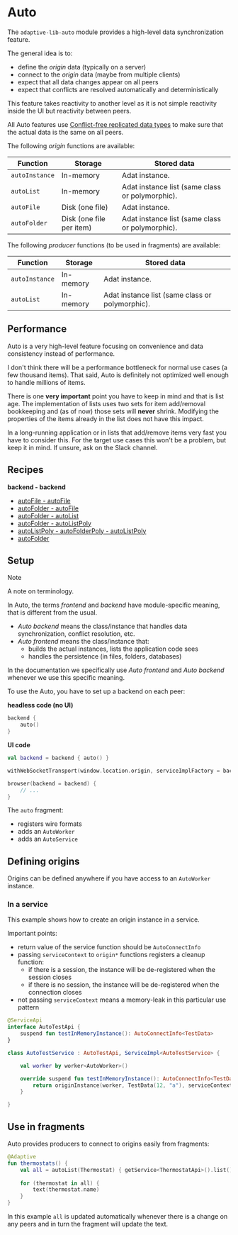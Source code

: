 # Auto

The `adaptive-lib-auto` module provides a high-level data synchronization feature.

The general idea is to:

- define the *origin* data (typically on a server)
- connect to the *origin* data (maybe from multiple clients)
- expect that all data changes appear on all peers
- expect that conflicts are resolved automatically and deterministically

This feature takes reactivity to another level as it is not simple reactivity
inside the UI but reactivity between peers.

All Auto features use [Conflict-free replicated data types](https://en.wikipedia.org/wiki/Conflict-free_replicated_data_type)
to make sure that the actual data is the same on all peers.

The following *origin* functions are available:

| Function         | Storage                  | Stored data                                     |
|------------------|--------------------------|-------------------------------------------------|
| `autoInstance`   | In-memory                | Adat instance.                                  |
| `autoList`       | In-memory                | Adat instance list (same class or polymorphic). |
| `autoFile`       | Disk (one file)          | Adat instance.                                  |
| `autoFolder`     | Disk (one file per item) | Adat instance list (same class or polymorphic). |

The following *producer* functions (to be used in fragments) are available:

| Function           | Storage                  | Stored data                                     |
|--------------------|--------------------------|-------------------------------------------------|
| `autoInstance`     | In-memory                | Adat instance.                                  |
| `autoList`         | In-memory                | Adat instance list (same class or polymorphic). |

## Performance

Auto is a very high-level feature focusing on convenience and data consistency instead of performance.

I don't think there will be a performance bottleneck for normal use cases (a few thousand items). 
That said, Auto is definitely not optimized well enough to handle millions of items.

There is one **very important** point you have to keep in mind and that is list age. The implementation
of lists uses two sets for item add/removal bookkeeping and (as of now) those sets will **never** 
shrink. Modifying the properties of the items already in the list does not have this impact.

In a long-running application or in lists that add/remove items very fast you have to consider this.
For the target use cases this won't be a problem, but keep it in mind. If unsure, ask on the Slack channel.

## Recipes

**backend - backend**

- [autoFile - autoFile](/cookbook/src/commonMain/kotlin/fun/adaptive/cookbook/auto/autoFile_autoFile/Recipe.kt)
- [autoFolder - autoFile](/cookbook/src/commonMain/kotlin/fun/adaptive/cookbook/auto/autoFolder_autoFile/Recipe.kt)
- [autoFolder - autoList](/cookbook/src/commonMain/kotlin/fun/adaptive/cookbook/auto/autoFolder_autoList/Recipe.kt)
- [autoFolder - autoListPoly](/cookbook/src/commonMain/kotlin/fun/adaptive/cookbook/auto/autoFolder_autoListPoly/Recipe.kt)
- [autoListPoly - autoFolderPoly - autoListPoly](/cookbook/src/commonMain/kotlin/fun/adaptive/cookbook/auto/autoListPoly_autoFolder_autoListPoly/Recipe.kt)
- [autoFolder](/cookbook/src/commonMain/kotlin/fun/adaptive/cookbook/auto/autoFolder/Recipe.kt)

## Setup

> [!NOTE]
>
> A note on terminology.
>
> In Auto, the terms *frontend* and *backend* have module-specific meaning, that is different from
> the usual.
>
> - *Auto backend* means the class/instance that handles data synchronization, conflict resolution, etc.
> - *Auto frontend* means the class/instance that:
>   - builds the actual instances, lists the application code sees
>   - handles the persistence (in files, folders, databases)
>
> In the documentation we specifically use *Auto frontend* and *Auto backend* whenever we use this
> specific meaning.
>
> 
To use the Auto, you have to set up a backend on each peer:

**headless code (no UI)**

```kotlin
backend {
    auto()
}
```

**UI code**

```kotlin
val backend = backend { auto() }

withWebSocketTransport(window.location.origin, serviceImplFactory = backend)

browser(backend = backend) {
    // ...
}
```

The `auto` fragment:

- registers wire formats
- adds an `AutoWorker`
- adds an `AutoService`

## Defining origins

Origins can be defined anywhere if you have access to an `AutoWorker` instance.

### In a service

This example shows how to create an origin instance in a service.

Important points:

- return value of the service function should be `AutoConnectInfo`
- passing `serviceContext` to `origin*` functions registers a cleanup function:
  - if there is a session, the instance will be de-registered when the session closes
  - if there is no session, the instance will be de-registered when the connection closes
- not passing `serviceContext` means a memory-leak in this particular use pattern

```kotlin
@ServiceApi
interface AutoTestApi {
    suspend fun testInMemoryInstance(): AutoConnectInfo<TestData>
}

class AutoTestService : AutoTestApi, ServiceImpl<AutoTestService> {

    val worker by worker<AutoWorker>()

    override suspend fun testInMemoryInstance(): AutoConnectInfo<TestData> {
        return originInstance(worker, TestData(12, "a"), serviceContext = serviceContext).connectInfo()
    }

}
```

## Use in fragments

Auto provides producers to connect to origins easily from fragments:

```kotlin
@Adaptive
fun thermostats() {
    val all = autoList(Thermostat) { getService<ThermostatApi>().list() }
    
    for (thermostat in all) {
        text(thermostat.name)
    }
}
```

In this example `all` is updated automatically whenever there is a change on any
peers and in turn the fragment will update the text.